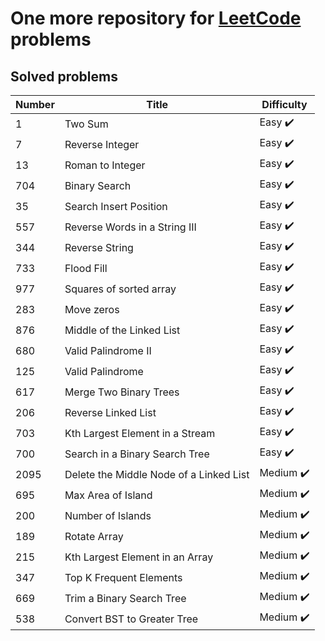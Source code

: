 # One more repository for [LeetCode](https://leetcode.com/) problems

## Solved problems

| Number | Title                                   | Difficulty                |
|--------|-----------------------------------------|---------------------------|
| 1      | Two Sum                                 | Easy :heavy_check_mark:   |
| 7      | Reverse Integer                         | Easy :heavy_check_mark:   |
| 13     | Roman to Integer                        | Easy :heavy_check_mark:   |
| 704    | Binary Search                           | Easy :heavy_check_mark:   |
| 35     | Search Insert Position                  | Easy :heavy_check_mark:   |
| 557    | Reverse Words in a String III           | Easy :heavy_check_mark:   |
| 344    | Reverse String                          | Easy :heavy_check_mark:   |
| 733    | Flood Fill                              | Easy :heavy_check_mark:   |
| 977    | Squares of sorted array                 | Easy :heavy_check_mark:   |
| 283    | Move zeros                              | Easy :heavy_check_mark:   |
| 876    | Middle of the Linked List               | Easy :heavy_check_mark:   |
| 680    | Valid Palindrome II                     | Easy :heavy_check_mark:   |
| 125    | Valid Palindrome                        | Easy :heavy_check_mark:   |
| 617    | Merge Two Binary Trees                  | Easy :heavy_check_mark:   |
| 206    | Reverse Linked List                     | Easy :heavy_check_mark:   |
| 703    | Kth Largest Element in a Stream         | Easy :heavy_check_mark:   |
| 700    | Search in a Binary Search Tree          | Easy :heavy_check_mark:   |
| 2095   | Delete the Middle Node of a Linked List | Medium :heavy_check_mark: |
| 695    | Max Area of Island                      | Medium :heavy_check_mark: |
| 200    | Number of Islands                       | Medium :heavy_check_mark: |
| 189    | Rotate Array                            | Medium :heavy_check_mark: |
| 215    | Kth Largest Element in an Array         | Medium :heavy_check_mark: |
| 347    | Top K Frequent Elements                 | Medium :heavy_check_mark: |
| 669    | Trim a Binary Search Tree               | Medium :heavy_check_mark: |
| 538    | Convert BST to Greater Tree             | Medium :heavy_check_mark: |